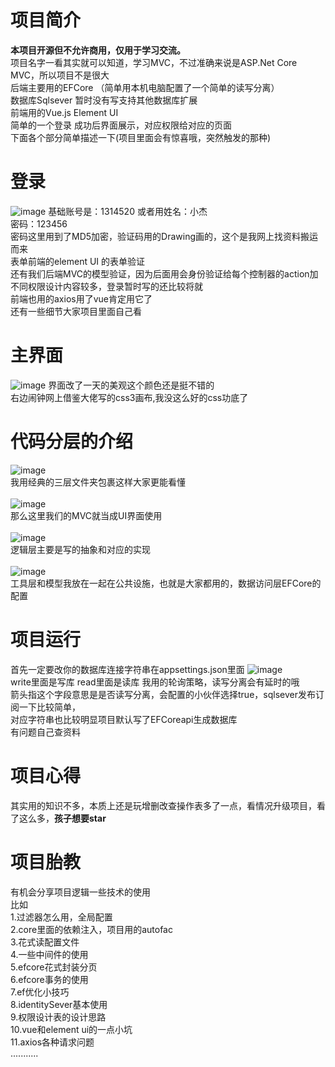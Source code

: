 # 项目简介
<b>本项目开源但不允许商用，仅用于学习交流。</b><br/>
项目名字一看其实就可以知道，学习MVC，不过准确来说是ASP.Net Core MVC，所以项目不是很大 <br/>
后端主要用的EFCore （简单用本机电脑配置了一个简单的读写分离）  <br/>
数据库Sqlsever 暂时没有写支持其他数据库扩展  <br/>
前端用的Vue.js Element UI  <br/>
简单的一个登录 成功后界面展示，对应权限给对应的页面  <br/>
下面各个部分简单描述一下(项目里面会有惊喜哦，突然触发的那种)
# 登录
![image](https://user-images.githubusercontent.com/87634542/131846986-3debb16a-d9ce-458c-943f-5cf86f4abefe.png)
基础账号是：1314520 或者用姓名：小杰 <br/>
密码：123456  <br/>
密码这里用到了MD5加密，验证码用的Drawing画的，这个是我网上找资料搬运而来 <br/>
表单前端的element UI 的表单验证<br/>
还有我们后端MVC的模型验证，因为后面用会身份验证给每个控制器的action加不同权限设计内容较多，登录暂时写的还比较将就 <br/>
前端也用的axios用了vue肯定用它了 <br/>
还有一些细节大家项目里面自己看 <br/>

# 主界面
![image](https://user-images.githubusercontent.com/87634542/132249799-1e9168c1-6bbb-45fc-8b51-87074380adce.png)
界面改了一天的美观这个颜色还是挺不错的<br/>
右边闹钟网上借鉴大佬写的css3画布,我没这么好的css功底了<br/>
# 代码分层的介绍
![image](https://user-images.githubusercontent.com/87634542/131849035-a7a7a045-4772-49a0-bd23-5907102975d8.png)<br/>
我用经典的三层文件夹包裹这样大家更能看懂<br/>
<br/>
![image](https://user-images.githubusercontent.com/87634542/131849369-749de6cc-d7d9-4b98-9f6a-122691afa6ba.png)<br/>
那么这里我们的MVC就当成UI界面使用<br/>
<br/>
![image](https://user-images.githubusercontent.com/87634542/131849472-5427d1db-46df-4a9f-866e-39f6dce3ff80.png)<br/>
逻辑层主要是写的抽象和对应的实现<br/>
<br/>
![image](https://user-images.githubusercontent.com/87634542/131849569-c2dcfe99-fb99-471d-ad1c-3ac6bad6c84f.png)<br/>
工具层和模型我放在一起在公共设施，也就是大家都用的，数据访问层EFCore的配置<br/>
# 项目运行
首先一定要改你的数据库连接字符串在appsettings.json里面
![image](https://user-images.githubusercontent.com/87634542/131850131-ceae546c-3d6b-4131-820c-fb6689608e26.png)<br/>
write里面是写库 read里面是读库 我用的轮询策略，读写分离会有延时的哦<br/>
箭头指这个字段意思是是否读写分离，会配置的小伙伴选择true，sqlsever发布订阅一下比较简单，<br/>
对应字符串也比较明显项目默认写了EFCoreapi生成数据库<br/>
有问题自己查资料<br/>
# 项目心得 
其实用的知识不多，本质上还是玩增删改查操作表多了一点，看情况升级项目，看了这么多，<b>孩子想要star</b><br/>
# 项目胎教
有机会分享项目逻辑一些技术的使用<br/>
比如<br/>
1.过滤器怎么用，全局配置 <br/>
2.core里面的依赖注入，项目用的autofac<br/>
3.花式读配置文件<br/>
4.一些中间件的使用<br/>
5.efcore花式封装分页<br/>
6.efcore事务的使用<br/>
7.ef优化小技巧<br/>
8.identitySever基本使用<br/>
9.权限设计表的设计思路<br/>
10.vue和element ui的一点小坑<br/>
11.axios各种请求问题<br/>
...........<br/>
